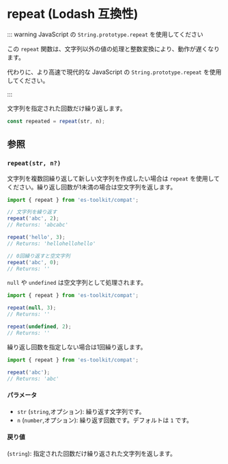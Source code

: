 # repeat (Lodash 互換性)

::: warning JavaScript の `String.prototype.repeat` を使用してください

この `repeat` 関数は、文字列以外の値の処理と整数変換により、動作が遅くなります。

代わりに、より高速で現代的な JavaScript の `String.prototype.repeat` を使用してください。

:::

文字列を指定された回数だけ繰り返します。

```typescript
const repeated = repeat(str, n);
```

## 参照

### `repeat(str, n?)`

文字列を複数回繰り返して新しい文字列を作成したい場合は `repeat` を使用してください。繰り返し回数が1未満の場合は空文字列を返します。

```typescript
import { repeat } from 'es-toolkit/compat';

// 文字列を繰り返す
repeat('abc', 2);
// Returns: 'abcabc'

repeat('hello', 3);
// Returns: 'hellohellohello'

// 0回繰り返すと空文字列
repeat('abc', 0);
// Returns: ''
```

`null` や `undefined` は空文字列として処理されます。

```typescript
import { repeat } from 'es-toolkit/compat';

repeat(null, 3);
// Returns: ''

repeat(undefined, 2);
// Returns: ''
```

繰り返し回数を指定しない場合は1回繰り返します。

```typescript
import { repeat } from 'es-toolkit/compat';

repeat('abc');
// Returns: 'abc'
```

#### パラメータ

- `str` (`string`,オプション): 繰り返す文字列です。
- `n` (`number`,オプション): 繰り返す回数です。デフォルトは `1` です。

#### 戻り値

(`string`): 指定された回数だけ繰り返された文字列を返します。
